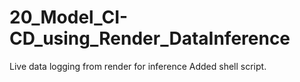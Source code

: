 # 20_Model_CI-CD_using_Render_DataInference
Live data logging from render for inference
Added shell script.
